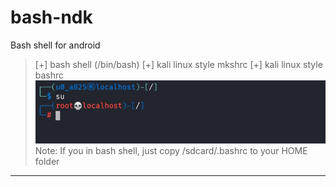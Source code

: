 # bash-ndk

Bash shell for android

> [+] bash shell (/bin/bash)
> [+] kali linux style mkshrc
> [+] kali linux style bashrc
![image](./.images/images.jpg)
Note:
> If you in bash shell, just copy /sdcard/.bashrc to your HOME folder
---
